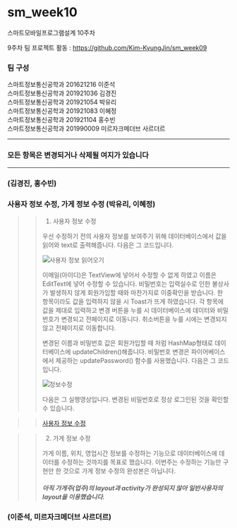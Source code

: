 # sm_week10
스마트모바일프로그램설계 10주차

9주차 팀 프로젝트 활동 : https://github.com/Kim-KyungJin/sm_week09

### 팀 구성   
스마트정보통신공학과 201621216 이준석   
스마트정보통신공학과 201921036 김경진   
스마트정보통신공학과 201921054 박유리   
스마트정보통신공학과 201921083 이혜정   
스마트정보통신공학과 201921104 홍수빈    
스마트정보통신공학과 201990009 미르자크메더브 사르더르    

   ***   
### 모든 항목은 변경되거나 삭제될 여지가 있습니다   
   ***   
   
   
### (김경진, 홍수빈)   

### 사용자 정보 수정, 가게 정보 수정 (박유리, 이혜정)   
>
>> 1. 사용자 정보 수정
>> 
>> 우선 수정하기 전의 사용자 정보를 보여주기 위해 데이터베이스에서 값을 읽어와 text로 출력해줍니다.
>> 다음은 그 코드입니다.
>> 
>>![사용자 정보 읽어오기](https://user-images.githubusercontent.com/79883808/117540803-d7884580-b04b-11eb-8666-42d3c22872dd.PNG)
>>
>> 이메일(아이디)은 TextView에 넣어서 수정할 수 없게 하였고 이름은 EditText에 넣어 수정할 수 있습니다.
>> 비밀번호는 입력실수로 인한 불상사가 발생하지 않게 회원가입할 때와 마찬가지로 이중확인을 받습니다.
>> 한 항목이라도 값을 입력하지 않을 시 Toast가 뜨게 하였습니다.
>> 각 항목에 값을 제대로 입력하고 변경 버튼을 누를 시 데이터베이스에 데이터와 비밀번호가 변경되고 전페이지로 이동니다.
>> 취소버튼을 누를 시에는 변경되지 않고 전페이지로 이동합니다.
>>
>> 변경된 이름과 비밀번호 값은 회원가입할 때 처럼 HashMap형태로 데이터베이스에 updateChildren()해줍니다.
>> 비밀번호 변경은 파이어베이스에서 제공하는 updatePassword() 함수를 사용했습니다.
>> 다음은 그 코드입니다.
>> 
>>![정보수정](https://user-images.githubusercontent.com/79883808/117541668-d6591780-b04f-11eb-9d6b-2cfee23717de.PNG) 
>>
>> 다음은 그 실행영상입니다.
>> 변경된 비밀번호로 정상 로그인된 것을 확인할 수 있습니다.

>>[사용자 정보 수정](https://user-images.githubusercontent.com/79883808/117540396-30ef7500-b04a-11eb-9436-ee0933aa4f34.mp4)

>> 2. 가게 정보 수정   
>> 
>> 가게 이름, 위치, 영업시간 정보를 수정하는 기능으로 데이터베이스에 데이터를 수정하는 것까지를 목표로 했습니다.
>> 이번주는 수정하는 기능만 구현만 한 것으로 가게 정보 수정의 완성본은 아닙니다.
>> 
>> #### *아직 가게주(업주)의 layout과 activity가 완성되지 않아 일반사용자의 layout을 이용했습니다.*

### (이준석, 미르자크메더브 사르더르)   
